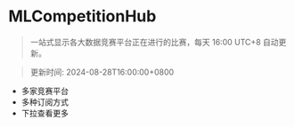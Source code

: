 # MLCompetitionHub

> 一站式显示各大数据竞赛平台正在进行的比赛，每天 16:00 UTC+8 自动更新。
  
> 更新时间: 2024-08-28T16:00:00+0800 

* 多家竞赛平台
* 多种订阅方式
* 下拉查看更多